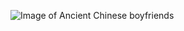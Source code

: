 ![Image of Ancient Chinese boyfriends](https://pm1.narvii.com/7284/dc12ba1177f3bfd040cc968d6c4725bbe9bd8dccr1-1080-727v2_hq.jpg)
